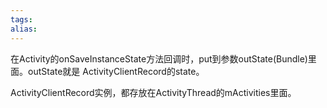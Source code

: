```yaml
---
tags: 
alias:
---
```

在Activity的onSaveInstanceState方法回调时，put到参数outState(Bundle)里面。outState就是 ActivityClientRecord的state。

ActivityClientRecord实例，都存放在ActivityThread的mActivities里面。

